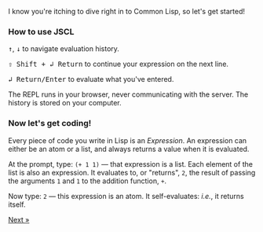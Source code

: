<p class="lead">I know you're itching to dive right in to Common Lisp, so let's get started!</p>

### How to use JSCL

<kbd>&uarr;</kbd>, <kbd>&darr;</kbd> to navigate evaluation history.

<kbd>&#x21e7; Shift + &#x21b2; Return</kbd> to continue your expression on the next line.

<kbd>&#x21b2; Return/Enter</kbd> to evaluate what you've entered.

The REPL runs in your browser, never communicating with the server.  The history is stored on your computer.

### Now let's get coding!

Every piece of code you write in Lisp is an *Expression*.  An expression can either be an atom or a list, and always returns a value when it is evaluated.

At the prompt, type: `(+ 1 1)` &mdash; that expression is a list. Each element of the list is also an expression.  It evaluates to, or "returns", `2`, the result of passing the arguments `1` and `1` to the addition function, `+`.

Now type: `2` &mdash; this expression is an atom.  It self-evaluates: *i.e.*, it returns itself.

<p class="text-right">
  <a class="btn btn-primary" id="try-lisp-next" href="/try-lisp/math/">Next &raquo;</a>
</p>
